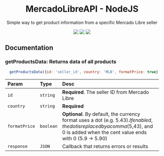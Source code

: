 <h1 align="center">MercadoLibreAPI - NodeJS</h1>
<p align="center">Simple way to get product information from a specific Mercado Libre seller</p>
<p align="center">
  <img src="https://img.shields.io/badge/Status%20-Working-red">
  <img src="https://img.shields.io/badge/NodeJS-v16.15.0-informational">
  <img src="https://img.shields.io/badge/npm-8.5.5-informational">
</p>

## Documentation

### **getProductsData**: Returns data of all products
```javascript
  getProductsData({id: 'seller_id', country: 'MLB', formatPrice: true}, (response) => {})
```
| Param | Type | Desc |
| :- | :- | :- |
| `id` | `string` | **Required**. The seller ID from Mercado Libre |
| `country` | `string` | **Required** |
| `formatPrice` | `boolean` | **Optional**. By default, the currency format uses a dot (e.g. $5.43). If enabled, the dot is replaced by a comma ($5,43), and 0 is added when the cent value ends with 0 (5.9 -> 5.90) |
| `response` | `JSON ` | Callback that returns errors or results |
